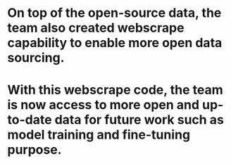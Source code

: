 # On top of the open-source data, the team also created webscrape capability to enable more open data sourcing.
# With this webscrape code, the team is now access to more open and up-to-date data for future work such as model training and fine-tuning purpose.